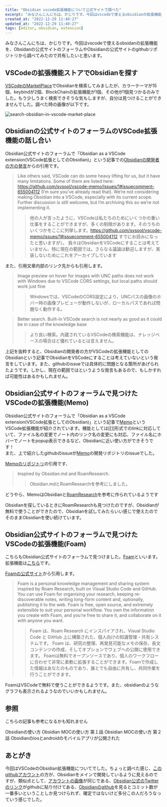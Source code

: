 ```yaml
---
title: "Obsidian vscode拡張機能について公式サイトで調べた"
excerpt: "みなさんこんにちは、かじりです。今回はvscodeで使えるobsidianの拡張機能がないか？検索してみました。そういうことで困っている人に届けばいいなぁ"
created_at: "2022-12-29 11:40:27"
updated_at: "2022-12-29 11:40:27"
tags: [editor, obsidian, extension]
---
```


みなさんこんにちは、かじりです。今回はvscodeで使えるobsidanの拡張機能を、Obsidanの公式サイトのフォーラムやObsidianの公式サイトのgithubリポジトリから調べてみたので共有したいと思います。


## VSCodeの拡張機能ストアでObsidianを探す

[VSCodeのMarketPlace](https://marketplace.visualstudio.com/search?term=obsidian&target=VSCode&category=All%20categories&sortBy=Relevance)でObsidianを検索してみましたが、カラーテーマが15個、keybindが2個、BlockChainの拡張機能が1個、その他が1個見つかるのみでした。もう少しうまく検索できそうな気もしますが、自分は見つけることができませんでした。調べた時の画像が以下です。  

![search-obsidian-in-vscode-market-place](assets/blog/obsidian-vscode-extension/vscode-market-place.png)

## Obsidianの公式サイトのフォーラムのVSCode拡張機能の話し合い

Obsidian公式サイトのフォーラムで「Obsidian as a VSCode extension(VSCode拡張としてのObsidian)」という記事での[Obsidianの開発者の方の発言](https://forum.obsidian.md/t/obsidian-as-a-vscode-extension/2818/11)からの引用です。

> Like others said, VSCode can do some heavy lifting for us, but it have many limitations. Some of them are listed here: https://github.com/svsool/vscode-memo/issues/1#issuecomment-655004112 (I’m sure you’ve already read that).  We’re not considering making Obsidian into a VSCode, especially with its current scope. Further discussion is still welcome, but I’m archiving this so we’re not implementing it.
>> 他の人が言ったように、VSCodeは私たちのためにいくつかの重い仕事をすることができますが、多くの制限があります。そのうちのいくつかをここに列挙します。https://github.com/svsool/vscode-memo/issues/1#issuecomment-655004112 すでにお読みになったと思いますが）。 我々はObsidianをVSCodeにすることは考えていません、特に現在の範囲では。さらなる議論は歓迎しますが、実装しないためにこれをアーカイブしています

また、引用文章内部のリンク先からも引用します。

> Image preview on hover for images with UNC paths does not work with Windows due to VSCode CORS settings, but local paths should work just fine
>> Windowsでは、VSCodeのCORS設定により、UNCパスの画像のホバー時の画像プレビューが動作しないが、ローカルパスであれば問題なく動作する。

>  Better search. Built-in VSCode search is not nearly as good as it could be in case of the knowledge base
>>  より良い検索。内蔵されているVSCodeの検索機能は、ナレッジベースの場合ほど優れているとは言えません。

上記を抜粋すると、Obsidianの開発者の方がVSCodeの拡張機能としてのObsidianという記事でObsidianをVSCodeにすることは考えていないという発言をしています。また、githubのissueでは具体的に問題となる箇所があげられたようです。しかし、現在の範囲ではというような発言もあるので、もしかすれば可能性はあるかもしれません。

## Obsidian公式サイトのフォーラムで見つけたVSCodeの拡張機能(Memo)

Obsidian公式サイトのフォーラムで「Obsidian as a VSCode extension(VSCode拡張としてのObsidian)」という記事で[Memo](https://marketplace.visualstudio.com/items?itemName=svsool.markdown-memo)というVSCode拡張機能が紹介されています。機能としては[[]]形式でのlinkに対応していて、ファイル名の変更でノート内のリンク名の変更にも対応、ファイル名にホバーでノートをpopup表示できるなど、Obsidianに近い使い方ができそうです！  
また、上で紹介したgithubのissueが[Memo](https://marketplace.visualstudio.com/items?itemName=svsool.markdown-memo)の開発リポジトリのissueでした。  

[Memoのリポジトリ](https://github.com/svsool/vscode-memo)の引用です、
>Inspired by Obsidian.md and RoamResearch.
>>Obsidian.mdとRoamResearchを参考にしました。

どうやら、MemoはObsidianと[RoamResearch](https://roamresearch.com/)を参考に作られているようです  

Obsidianを探しているときにRoamResearchも見つけたのですが、Obsidianが無料で使うことができたので、Obsidianを試してみたらいい感じで使えたのでそのままObsidianを使い続けています。

## Obsidian公式サイトのフォーラムで見つけたVSCodeの拡張機能(Foam)

こちらもObsidian公式サイトのフォーラムで見つけました。[Foam](https://foambubble.github.io/foam/)といいます。拡張機能は[こちら](https://marketplace.visualstudio.com/items?itemName=foam.foam-vscode)です。

[Foamの公式サイト](https://foambubble.github.io/foam/)から引用します。
>Foam is a personal knowledge management and sharing system inspired by Roam Research, built on Visual Studio Code and GitHub.
>You can use Foam for organising your research, keeping re-discoverable notes, writing long-form content and, optionally, publishing it to the web.
>Foam is free, open source, and extremely extensible to suit your personal workflow. You own the information you create with Foam, and you’re free to share it, and collaborate on it with anyone you want.
>>Foam は、Roam Research にインスパイアされ、Visual Studio Code と GitHub 上に構築された、個人向けの知識管理・共有システムです。
>>Foam は、研究の整理、再発見可能なメモの保存、長文コンテンツの作成、そしてオプションでウェブへの公開に使用できます。
>>Foamは無料でオープンソースであり、個人のワークフローに合わせて非常に柔軟に拡張することができます。Foamで作成した情報はあなたのものであり、誰とでも自由に共有し、共同作業を行うことができます。

FoamはVSCodeで無料で使うことができるようです。また、obsidianのようなグラフも表示されるようなのでいいかもしれません。

## 参照

こちらの記事も参考になるかも知れません

<my-link href="/obsidian-usage-2021">Obsidianの使い方</my-link> 
<my-link href="/obsidian-moc-usage-2021">Obsidian MOCの使い方 第１話</my-link> 
<my-link href="/obsidian-moc-usage-part-2-2021">Obsidian MOCの使い方 第２話</my-link> 
<my-link href="/obsidian-ios-android-mobile-app">Obsidianのiosとandroidのモバイルアプリが公開された</my-link> 

## あとがき

今回はVSCodeのObsidian拡張機能についてでした。ちょっと調べた感じ、[このgithubアカウント](https://github.com/ericaxu)の方が、Obsidianをメインで開発しているように見えるのですが、類似点として、[アカウントの画像](https://forum.obsidian.md/u/Silver/summary)が同じである、[Obsidian公式のTwitterのリンク](https://twitter.com/obsdmd)がgithubに貼り付けてある、[Obsidianのgithub](https://github.com/obsidianmd/obsidian-releases/graphs/contributors)を見るとコミット数が一番多いということしか見つけられず、確定ではないけど多分この人だろうなっていう感じでした。  
